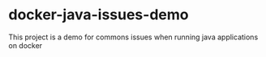 # docker-java-issues-demo
This project is a demo for commons issues when running java applications on docker
